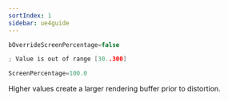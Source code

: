 ```yaml
---
sortIndex: 1
sidebar: ue4guide
---
```


```cpp
bOverrideScreenPercentage=false

; Value is out of range [30..300]

ScreenPercentage=100.0
```

Higher values create a larger rendering buffer prior to distortion.
